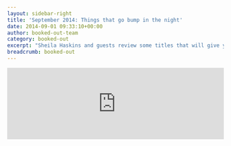 ```yaml
---
layout: sidebar-right
title: 'September 2014: Things that go bump in the night'
date: 2014-09-01 09:33:10+00:00
author: booked-out-team
category: booked-out
excerpt: "Sheila Haskins and guests review some titles that will give you the creeps."
breadcrumb: booked-out
---
```

<iframe width="100%" height="166" scrolling="no" frameborder="no" src="https://w.soundcloud.com/player/?url=https%3A//api.soundcloud.com/tracks/182159944&amp;color=ff5500&amp;auto_play=false&amp;hide_related=false&amp;show_comments=true&amp;show_user=true&amp;show_reposts=false"></iframe>
